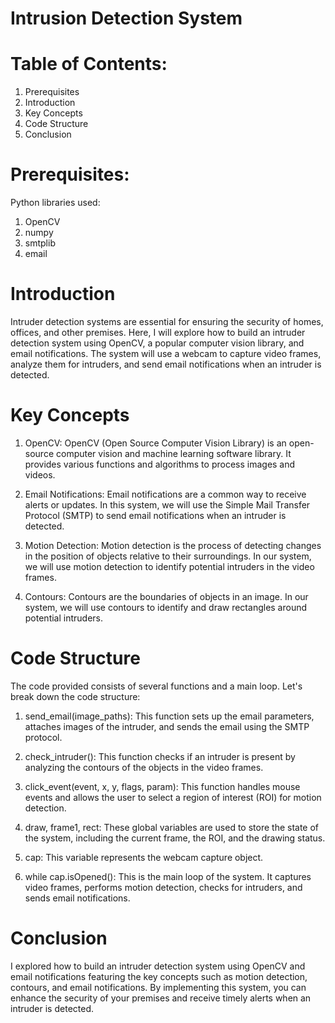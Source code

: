 # Intrusion Detection System
# Table of Contents:
1. Prerequisites
2. Introduction
3. Key Concepts
4. Code Structure
5. Conclusion

# Prerequisites:
Python libraries used:
1. OpenCV
2. numpy
3. smtplib
4. email
   
# Introduction
Intruder detection systems are essential for ensuring the security of homes, offices, and other premises. Here, I will explore how to build an intruder detection system using OpenCV, a popular computer vision library, and email notifications. The system will use a webcam to capture video frames, analyze them for intruders, and send email notifications when an intruder is detected.

# Key Concepts
1. OpenCV: OpenCV (Open Source Computer Vision Library) is an open-source computer vision and machine learning software library. It provides various functions and algorithms to process images and videos.

2. Email Notifications: Email notifications are a common way to receive alerts or updates. In this system, we will use the Simple Mail Transfer Protocol (SMTP) to send email notifications when an intruder is detected.

3. Motion Detection: Motion detection is the process of detecting changes in the position of objects relative to their surroundings. In our system, we will use motion detection to identify potential intruders in the video frames.

4. Contours: Contours are the boundaries of objects in an image. In our system, we will use contours to identify and draw rectangles around potential intruders.

# Code Structure
The code provided consists of several functions and a main loop. Let's break down the code structure:

1. send_email(image_paths): This function sets up the email parameters, attaches images of the intruder, and sends the email using the SMTP protocol.

2. check_intruder(): This function checks if an intruder is present by analyzing the contours of the objects in the video frames.

3. click_event(event, x, y, flags, param): This function handles mouse events and allows the user to select a region of interest (ROI) for motion detection.

4. draw, frame1, rect: These global variables are used to store the state of the system, including the current frame, the ROI, and the drawing status.

5. cap: This variable represents the webcam capture object.

6. while cap.isOpened(): This is the main loop of the system. It captures video frames, performs motion detection, checks for intruders, and sends email notifications.

# Conclusion
I explored how to build an intruder detection system using OpenCV and email notifications featuring the key concepts such as motion detection, contours, and email notifications. By implementing this system, you can enhance the security of your premises and receive timely alerts when an intruder is detected.
